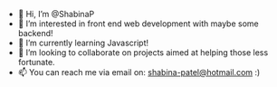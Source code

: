 - 👋 Hi, I’m @ShabinaP
- 👀 I’m interested in front end web development with maybe some backend!
- 🌱 I’m currently learning Javascript! 
- 💞️ I’m looking to collaborate on projects aimed at helping those less fortunate.
- 📫 You can reach me via email on: shabina-patel@hotmail.com :)

<!---
ShabinaP/ShabinaP is a ✨ special ✨ repository because its `README.md` (this file) appears on your GitHub profile.
You can click the Preview link to take a look at your changes.
--->
